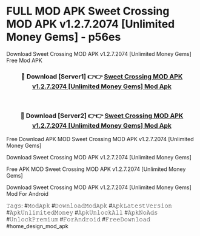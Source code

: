 # FULL MOD APK Sweet Crossing MOD APK v1.2.7.2074 [Unlimited Money Gems] - p56es
Download Sweet Crossing MOD APK v1.2.7.2074 [Unlimited Money Gems] Free Mod APK

<div align="center">
<h3>🔴 Download [Server1] 👉👉 <a href="https://apk-comot.site?title=Sweet_Crossing_MOD_APK_v1.2.7.2074_[Unlimited_Money_Gems]">Sweet Crossing MOD APK v1.2.7.2074 [Unlimited Money Gems] Mod Apk</a></h3><br>

<h3>🔴 Download [Server2] 👉👉 <a href="https://apk-comot.site?title=Sweet_Crossing_MOD_APK_v1.2.7.2074_[Unlimited_Money_Gems]">Sweet Crossing MOD APK v1.2.7.2074 [Unlimited Money Gems] Mod Apk</a></h3>
</div>


Free Download APK MOD Sweet Crossing MOD APK v1.2.7.2074 [Unlimited Money Gems]

Download Sweet Crossing MOD APK v1.2.7.2074 [Unlimited Money Gems] 

Free APK MOD Sweet Crossing MOD APK v1.2.7.2074 [Unlimited Money Gems] 

Download Sweet Crossing MOD APK v1.2.7.2074 [Unlimited Money Gems] Mod For Android

𝚃𝚊𝚐𝚜: #𝙼𝚘𝚍𝙰𝚙𝚔 #𝙳𝚘𝚠𝚗𝚕𝚘𝚊𝚍𝙼𝚘𝚍𝙰𝚙𝚔 #𝙰𝚙𝚔𝙻𝚊𝚝𝚎𝚜𝚝𝚅𝚎𝚛𝚜𝚒𝚘𝚗 #𝙰𝚙𝚔𝚄𝚗𝚕𝚒𝚖𝚒𝚝𝚎𝚍𝙼𝚘𝚗𝚎𝚢 #𝙰𝚙𝚔𝚄𝚗𝚕𝚘𝚌𝚔𝙰𝚕𝚕 #𝙰𝚙𝚔𝙽𝚘𝙰𝚍𝚜 #𝚄𝚗𝚕𝚘𝚌𝚔𝙿𝚛𝚎𝚖𝚒𝚞𝚖 #𝙵𝚘𝚛𝙰𝚗𝚍𝚛𝚘𝚒𝚍 #𝙵𝚛𝚎𝚎𝙳𝚘𝚠𝚗𝚕𝚘𝚊𝚍 #home_design_mod_apk